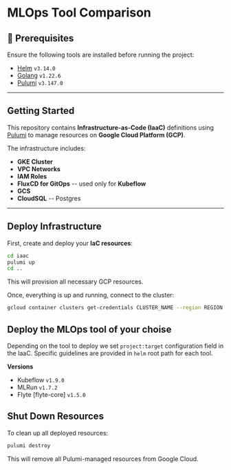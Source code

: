 # MLOps Tool Comparison

## 🔹 Prerequisites

Ensure the following tools are installed before running the project:

- [Helm](https://helm.sh/) `v3.14.0`
- [Golang](https://go.dev/) `v1.22.6`
- [Pulumi](https://www.pulumi.com/) `v3.147.0`

---

## Getting Started

This repository contains **Infrastructure-as-Code (IaaC)** definitions using [Pulumi](https://www.pulumi.com/) to manage resources on **Google Cloud Platform (GCP)**.

The infrastructure includes:
- **GKE Cluster**
- **VPC Networks**
- **IAM Roles**
- **FluxCD for GitOps** -- used only for **Kubeflow**
- **GCS**
- **CloudSQL** -- Postgres

---

## Deploy Infrastructure

First, create and deploy your **IaC resources**:

```sh
cd iaac
pulumi up
cd ..
```
This will provision all necessary GCP resources.

Once, everything is up and running, connect to the cluster:
```sh
gcloud container clusters get-credentials CLUSTER_NAME --region REGION --project PROJECT_ID
```

## Deploy the MLOps tool of your choise

Depending on the tool to deploy we set `project:target` configuration field in the IaaC. Specific guidelines are provided in `helm` root path for each tool.

**Versions**

* Kubeflow `v1.9.0`
* MLRun `v1.7.2`
* Flyte  [flyte-core] `v1.5.0`

## Shut Down Resources

To clean up all deployed resources:

```sh
pulumi destroy
```
This will remove all Pulumi-managed resources from Google Cloud. 
